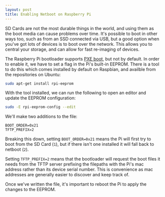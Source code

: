 ```yaml
---
layout: post
title: Enabling Netboot on Raspberry Pi
---
```


SD Cards are not the most durable things in the world, and using them as the boot media can cause problems over time. It's possible to boot in other ways too, such as from an SSD connected via USB, but a good option when you've got lots of devices is to boot over the network. This allows you to central your storage, and can allow for fast re-imaging of devices.

The Raspberry Pi bootloader supports [PXE boot](https://en.wikipedia.org/wiki/Preboot_Execution_Environment), but not by default. In order to enable it, we have to set a flag in the Pi's built-in EEPROM. There is a tool to do this which comes installed by default on Raspbian, and availble from the repositories on Ubuntu:

```bash
sudo apt-get install rpi-eeprom
```

With the tool installed, we can run the following to open an editor and update the EEPROM configuration:

```bash
sudo -E rpi-eeprom-config --edit
```

We'll make two additions to the file:

```
BOOT_ORDER=0x21
TFTP_PREFIX=2
```

Breaking this down, setting `BOOT_ORDER=0x21` means the Pi will first try to boot from the SD Card (`1`), but if there isn't one installed it will fall back to netboot (`2`).

Setting `TFTP_PREFIX=2` means that the bootloader will request the boot files it needs from the TFTP server prefixing the filepaths with the Pi's mac address rather than its device serial number. This is convenience as mac addresses are generally easier to discover and keep track of.

Once we've written the file, it's important to reboot the Pi to apply the changes to the EEPROM.

